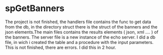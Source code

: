 # spGetBanners

The project is not finished, the handlers file contains the func to get data from the db, in the directory struct there is the struct of the banners and the json elements.The main files contains the results elements ( json, xml .... ) of the banners. The server file is a new instance of the echo server.
I did a db file, in wich i created the table and a procedure with the input parameters. This is not finished, there are errors. I did this in 2 hour.
